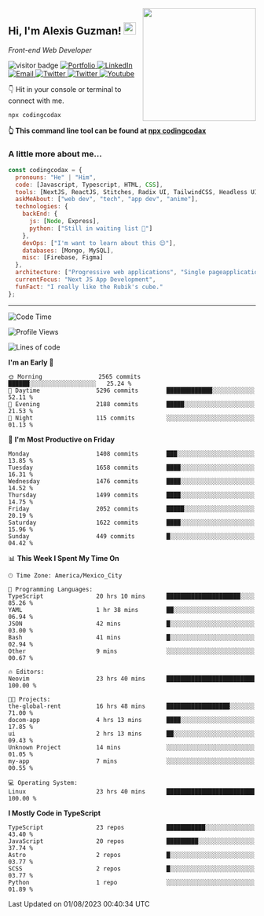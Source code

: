 <img align='right' src="https://media.giphy.com/media/M9gbBd9nbDrOTu1Mqx/giphy.gif" width="230">
<h2>Hi, I'm Alexis Guzman! <img src="https://media.giphy.com/media/hvRJCLFzcasrR4ia7z/giphy.gif" width="25px"></h2>
<p><em>Front-end Web Developer</em></p>

<p>
  <img src="https://visitor-badge.glitch.me/badge?page_id=a12989x.a12989x&left_color=black&right_color=gray" alt="visitor badge"/>
  <a href='https://www.codingcodax.dev/' target='_blank'>
    <img alt='Portfolio' src='https://img.shields.io/badge/Portfolio-black?logo=vercel&style=flat-square'>
  </a>
  <a href='https://linkedin.com/in/codingcodax/' target='_blank'>
    <img alt='LinkedIn' src='https://img.shields.io/badge/LinkedIn-black?logo=LinkedIn&style=flat-square'>
  </a>
  <a href='mailto:codingcodax@gmail.com' target='_blank'>
    <img alt='Email' src='https://img.shields.io/badge/Email-black?logo=Gmail&style=flat-square'>
  </a>
  <a href='https://twitter.com/codingcodax' target='_blank'>
    <img alt='Twitter' src='https://img.shields.io/badge/Twitter-black?logo=Twitter&style=flat-square'>
  </a>
  <a href='https://www.instagram.com/codingcodax/' target='_blank'>
    <img alt='Twitter' src='https://img.shields.io/badge/Instagram-black?logo=Instagram&style=flat-square'>
  </a>
  <a href='https://www.youtube.com/@codingcodax' target='_blank'>
    <img alt='Youtube' src='https://img.shields.io/badge/YouTube-black?logo=Youtube&style=flat-square'>
  </a>
</p>

👇 Hit in your console or terminal to connect with me.

```bash
npx codingcodax 
```
**👆 This command line tool can be found at [npx codingcodax](https://github.com/codingcodax/npx-codingcodax)**

<h3>A little more about me...</h3>

```javascript
const codingcodax = {
  pronouns: "He" | "Him",
  code: [Javascript, Typescript, HTML, CSS],
  tools: [NextJS, ReactJS, Stitches, Radix UI, TailwindCSS, Headless UI, Prisma],
  askMeAbout: ["web dev", "tech", "app dev", "anime"],
  technologies: {
    backEnd: {
      js: [Node, Express],
      python: ["Still in waiting list 🥲"]
    },
    devOps: ["I'm want to learn about this 😊"],
    databases: [Mongo, MySQL],
    misc: [Firebase, Figma]
  },
  architecture: ["Progressive web applications", "Single pageapplications"],
  currentFocus: "Next JS App Development",
  funFact: "I really like the Rubik's cube."
};
```

---

<!--START_SECTION:waka-->
![Code Time](http://img.shields.io/badge/Code%20Time-1%2C560%20hrs%2017%20mins-blue)

![Profile Views](http://img.shields.io/badge/Profile%20Views-0-blue)

![Lines of code](https://img.shields.io/badge/From%20Hello%20World%20I%27ve%20Written-8.0%20million%20lines%20of%20code-blue)

**I'm an Early 🐤** 

```text
🌞 Morning                2565 commits        ██████░░░░░░░░░░░░░░░░░░░   25.24 % 
🌆 Daytime                5296 commits        █████████████░░░░░░░░░░░░   52.11 % 
🌃 Evening                2188 commits        █████░░░░░░░░░░░░░░░░░░░░   21.53 % 
🌙 Night                  115 commits         ░░░░░░░░░░░░░░░░░░░░░░░░░   01.13 % 
```
📅 **I'm Most Productive on Friday** 

```text
Monday                   1408 commits        ███░░░░░░░░░░░░░░░░░░░░░░   13.85 % 
Tuesday                  1658 commits        ████░░░░░░░░░░░░░░░░░░░░░   16.31 % 
Wednesday                1476 commits        ████░░░░░░░░░░░░░░░░░░░░░   14.52 % 
Thursday                 1499 commits        ████░░░░░░░░░░░░░░░░░░░░░   14.75 % 
Friday                   2052 commits        █████░░░░░░░░░░░░░░░░░░░░   20.19 % 
Saturday                 1622 commits        ████░░░░░░░░░░░░░░░░░░░░░   15.96 % 
Sunday                   449 commits         █░░░░░░░░░░░░░░░░░░░░░░░░   04.42 % 
```


📊 **This Week I Spent My Time On** 

```text
🕑︎ Time Zone: America/Mexico_City

💬 Programming Languages: 
TypeScript               20 hrs 10 mins      █████████████████████░░░░   85.26 % 
YAML                     1 hr 38 mins        ██░░░░░░░░░░░░░░░░░░░░░░░   06.94 % 
JSON                     42 mins             █░░░░░░░░░░░░░░░░░░░░░░░░   03.00 % 
Bash                     41 mins             █░░░░░░░░░░░░░░░░░░░░░░░░   02.94 % 
Other                    9 mins              ░░░░░░░░░░░░░░░░░░░░░░░░░   00.67 % 

🔥 Editors: 
Neovim                   23 hrs 40 mins      █████████████████████████   100.00 % 

🐱‍💻 Projects: 
the-global-rent          16 hrs 48 mins      ██████████████████░░░░░░░   71.00 % 
docom-app                4 hrs 13 mins       ████░░░░░░░░░░░░░░░░░░░░░   17.85 % 
ui                       2 hrs 13 mins       ██░░░░░░░░░░░░░░░░░░░░░░░   09.43 % 
Unknown Project          14 mins             ░░░░░░░░░░░░░░░░░░░░░░░░░   01.05 % 
my-app                   7 mins              ░░░░░░░░░░░░░░░░░░░░░░░░░   00.55 % 

💻 Operating System: 
Linux                    23 hrs 40 mins      █████████████████████████   100.00 % 
```

**I Mostly Code in TypeScript** 

```text
TypeScript               23 repos            ███████████░░░░░░░░░░░░░░   43.40 % 
JavaScript               20 repos            █████████░░░░░░░░░░░░░░░░   37.74 % 
Astro                    2 repos             █░░░░░░░░░░░░░░░░░░░░░░░░   03.77 % 
SCSS                     2 repos             █░░░░░░░░░░░░░░░░░░░░░░░░   03.77 % 
Python                   1 repo              ░░░░░░░░░░░░░░░░░░░░░░░░░   01.89 % 
```




 Last Updated on 01/08/2023 00:40:34 UTC
<!--END_SECTION:waka-->
